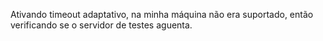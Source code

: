 Ativando timeout adaptativo, na minha máquina não era suportado, então verificando se o servidor de testes aguenta.

